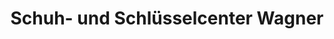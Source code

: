 ---
title: "Schuh- und Schlüsselcenter Wagner"
url: /zwickau/schuh-und-schluesselcenter-wagner/
shop: Schlüsseldienst
---